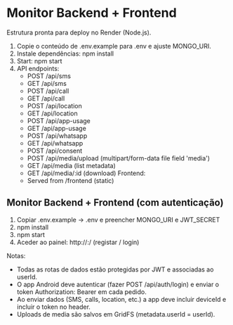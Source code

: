 Monitor Backend + Frontend
==========================
Estrutura pronta para deploy no Render (Node.js).

1) Copie o conteúdo de .env.example para .env e ajuste MONGO_URI.
2) Instale dependências: npm install
3) Start: npm start
4) API endpoints:
   - POST /api/sms
   - GET  /api/sms
   - POST /api/call
   - GET  /api/call
   - POST /api/location
   - GET  /api/location
   - POST /api/app-usage
   - GET  /api/app-usage
   - POST /api/whatsapp
   - GET  /api/whatsapp
   - POST /api/consent
   - POST /api/media/upload (multipart/form-data file field 'media')
   - GET  /api/media (list metadata)
   - GET  /api/media/:id (download)
Frontend:
   - Served from /frontend (static)


Monitor Backend + Frontend (com autenticação)
---------------------------------------------

1) Copiar .env.example -> .env e preencher MONGO_URI e JWT_SECRET
2) npm install
3) npm start
4) Aceder ao painel: http://<host>:<port>/ (registar / login)

Notas:
- Todas as rotas de dados estão protegidas por JWT e associadas ao userId.
- O app Android deve autenticar (fazer POST /api/auth/login) e enviar o token Authorization: Bearer <token> em cada pedido.
- Ao enviar dados (SMS, calls, location, etc.) a app deve incluir deviceId e incluir o token no header.
- Uploads de media são salvos em GridFS (metadata.userId = userId).
